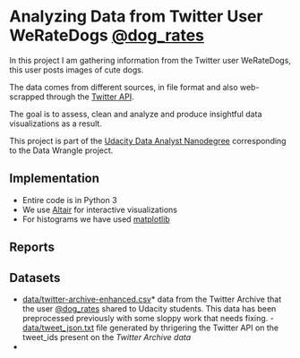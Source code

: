# Analyzing Data from Twitter User WeRateDogs [@dog_rates](https://twitter.com/dog_rates)

In this project I am gathering information from the Twitter user WeRateDogs, this user posts images of cute dogs.

The data comes from different sources, in file format and also web-scrapped through the [Twitter API](https://developer.twitter.com/en/docs/twitter-api).

The goal is to assess, clean and analyze and produce insightful data visualizations as a result.

This project is part of the [Udacity Data Analyst Nanodegree](https://www.udacity.com/course/data-analyst-nanodegree--nd002) corresponding to the Data Wrangle project.


## Implementation
- Entire code is in Python 3
- We use [Altair](https://altair-viz.github.io/) for interactive visualizations
- For histograms we have used [matplotlib](https://matplotlib.org/)


## Reports


## Datasets
- [data/twitter-archive-enhanced.csv](https://github.com/xavierlopeze/Twitter-Data-Wrangling-WeRateDogs/blob/master/data/twitter-archive-enhanced.csv)* data from the Twitter Archive that the user [@dog_rates](https://twitter.com/dog_rates) shared to Udacity students. This data has been preprocessed previously with some sloppy work that needs fixing.
-[data/tweet_json.txt](https://github.com/xavierlopeze/Twitter-Data-Wrangling-WeRateDogs/blob/master/data/tweet_json.txt) file generated by thrigering the Twitter API on the tweet_ids present on the *Twitter Archive data*
-
